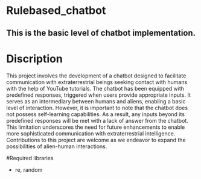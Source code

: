 # Rulebased_chatbot
This is the basic level of chatbot implementation.
----------------------------------------------------------------------------------------
# Discription
This project involves the development of a chatbot designed to facilitate communication with extraterrestrial beings seeking contact with humans with the help of YouTube tutorials. The chatbot has been equipped with predefined responses, triggered when users provide appropriate inputs. It serves as an intermediary between humans and aliens, enabling a basic level of interaction. However, it is important to note that the chatbot does not possess self-learning capabilities. As a result, any inputs beyond its predefined responses will be met with a lack of answer from the chatbot. This limitation underscores the need for future enhancements to enable more sophisticated communication with extraterrestrial intelligence. Contributions to this project are welcome as we endeavor to expand the possibilities of alien-human interactions.

#Required libraries
- re, random





